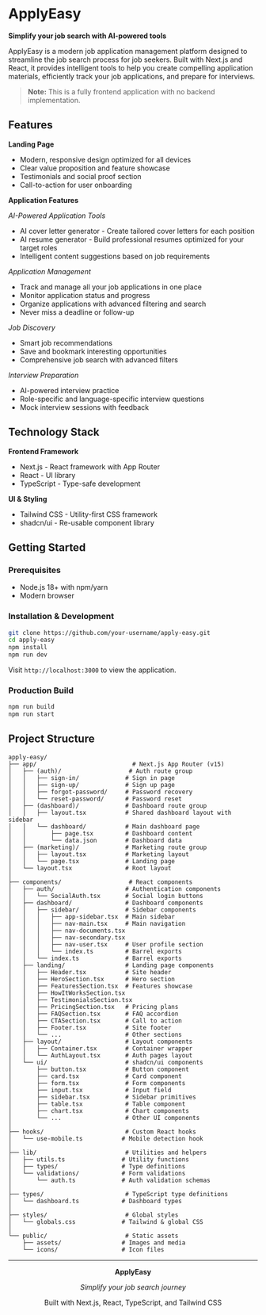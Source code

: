 # ApplyEasy

**Simplify your job search with AI-powered tools**

ApplyEasy is a modern job application management platform designed to streamline the job search process for job seekers. Built with Next.js and React, it provides intelligent tools to help you create compelling application materials, efficiently track your job applications, and prepare for interviews.

> **Note:** This is a fully frontend application with no backend implementation.

## Features

**Landing Page**
- Modern, responsive design optimized for all devices
- Clear value proposition and feature showcase
- Testimonials and social proof section
- Call-to-action for user onboarding

**Application Features**

*AI-Powered Application Tools*
- AI cover letter generator - Create tailored cover letters for each position
- AI resume generator - Build professional resumes optimized for your target roles
- Intelligent content suggestions based on job requirements

*Application Management*
- Track and manage all your job applications in one place
- Monitor application status and progress
- Organize applications with advanced filtering and search
- Never miss a deadline or follow-up

*Job Discovery*
- Smart job recommendations
- Save and bookmark interesting opportunities
- Comprehensive job search with advanced filters

*Interview Preparation*
- AI-powered interview practice
- Role-specific and language-specific interview questions
- Mock interview sessions with feedback

## Technology Stack

**Frontend Framework**
- Next.js - React framework with App Router
- React - UI library
- TypeScript - Type-safe development

**UI & Styling**
- Tailwind CSS - Utility-first CSS framework
- shadcn/ui - Re-usable component library

## Getting Started

### Prerequisites
- Node.js 18+ with npm/yarn
- Modern browser

### Installation & Development

```bash
git clone https://github.com/your-username/apply-easy.git
cd apply-easy
npm install
npm run dev
```

Visit `http://localhost:3000` to view the application.

### Production Build

```bash
npm run build
npm run start
```

## Project Structure

```
apply-easy/
├── app/                           # Next.js App Router (v15)
│   ├── (auth)/                   # Auth route group
│   │   ├── sign-in/             # Sign in page
│   │   ├── sign-up/             # Sign up page
│   │   ├── forgot-password/     # Password recovery
│   │   └── reset-password/      # Password reset
│   ├── (dashboard)/             # Dashboard route group
│   │   ├── layout.tsx           # Shared dashboard layout with sidebar
│   │   └── dashboard/           # Main dashboard page
│   │       ├── page.tsx         # Dashboard content
│   │       └── data.json        # Dashboard data
│   ├── (marketing)/             # Marketing route group
│   │   ├── layout.tsx           # Marketing layout
│   │   └── page.tsx             # Landing page
│   └── layout.tsx               # Root layout
│
├── components/                   # React components
│   ├── auth/                    # Authentication components
│   │   └── SocialAuth.tsx       # Social login buttons
│   ├── dashboard/               # Dashboard components
│   │   ├── sidebar/             # Sidebar components
│   │   │   ├── app-sidebar.tsx  # Main sidebar
│   │   │   ├── nav-main.tsx     # Main navigation
│   │   │   ├── nav-documents.tsx
│   │   │   ├── nav-secondary.tsx
│   │   │   ├── nav-user.tsx     # User profile section
│   │   │   └── index.ts         # Barrel exports
│   │   └── index.ts             # Barrel exports
│   ├── landing/                 # Landing page components
│   │   ├── Header.tsx           # Site header
│   │   ├── HeroSection.tsx      # Hero section
│   │   ├── FeaturesSection.tsx  # Features showcase
│   │   ├── HowItWorksSection.tsx
│   │   ├── TestimonialsSection.tsx
│   │   ├── PricingSection.tsx   # Pricing plans
│   │   ├── FAQSection.tsx       # FAQ accordion
│   │   ├── CTASection.tsx       # Call to action
│   │   ├── Footer.tsx           # Site footer
│   │   └── ...                  # Other sections
│   ├── layout/                  # Layout components
│   │   ├── Container.tsx        # Container wrapper
│   │   └── AuthLayout.tsx       # Auth pages layout
│   └── ui/                      # shadcn/ui components
│       ├── button.tsx           # Button component
│       ├── card.tsx             # Card component
│       ├── form.tsx             # Form components
│       ├── input.tsx            # Input field
│       ├── sidebar.tsx          # Sidebar primitives
│       ├── table.tsx            # Table component
│       ├── chart.tsx            # Chart components
│       └── ...                  # Other UI components
│
├── hooks/                       # Custom React hooks
│   └── use-mobile.ts           # Mobile detection hook
│
├── lib/                         # Utilities and helpers
│   ├── utils.ts                # Utility functions
│   ├── types/                  # Type definitions
│   └── validations/            # Form validations
│       └── auth.ts             # Auth validation schemas
│
├── types/                       # TypeScript type definitions
│   └── dashboard.ts            # Dashboard types
│
├── styles/                      # Global styles
│   └── globals.css             # Tailwind & global CSS
│
└── public/                      # Static assets
    ├── assets/                 # Images and media
    └── icons/                  # Icon files
```

---

<div align="center">

**ApplyEasy**

*Simplify your job search journey*

Built with Next.js, React, TypeScript, and Tailwind CSS

</div>
